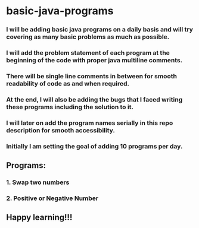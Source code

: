 # basic-java-programs

 ### I will be adding basic java programs on a daily basis and will try covering as many basic problems as much as possible.
 ### I will add the problem statement of each program at the beginning of the code with proper java multiline comments.
 ### There will be single line comments in between for smooth readability of code as and when required.
 ### At the end, I will also be adding the bugs that I faced writing these programs including the solution to it.
 ### I will later on add the program names serially in this repo description for smooth accessibility.
 ### Initially I am setting the goal of adding 10 programs per day.
 
 ## Programs:
 ### 1. Swap two numbers
 ### 2. Positive or Negative Number

## Happy learning!!!
